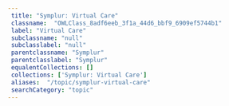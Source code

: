 ```yaml
--- 
 title: "Symplur: Virtual Care" 
 classname:  "OWLClass_8adf6eeb_3f1a_44d6_bbf9_6909ef5744b1" 
 label: "Virtual Care" 
 subclassname: "null" 
 subclasslabel: "null" 
 parentclassname: "Symplur" 
 parentclasslabel: "Symplur" 
 equalentCollections: [] 
 collections: ['Symplur: Virtual Care']
 aliases:  "/topic/symplur-virtual-care"  
 searchCategory: "topic" 
---
```


